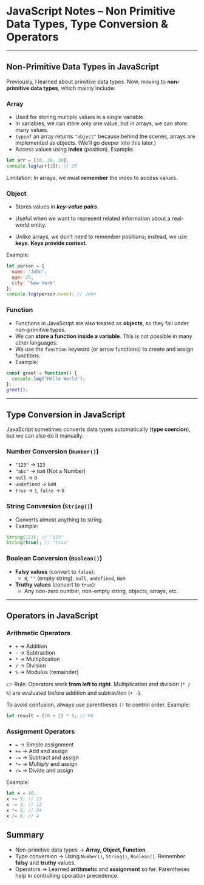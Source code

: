 # JavaScript Notes – Non Primitive Data Types, Type Conversion & Operators

---

## Non-Primitive Data Types in JavaScript

Previously, I learned about primitive data types. Now, moving to **non-primitive data types**, which mainly include:

### Array

- Used for storing multiple values in a single variable.
- In variables, we can store only one value, but in arrays, we can store many values.
- `typeof` an array returns `"object"` because behind the scenes, arrays are implemented as objects. (We’ll go deeper into this later.)
- Access values using **index** (position). Example:

```js
let arr = [10, 20, 30];
console.log(arr[1]); // 20
```

Limitation: In arrays, we must **remember** the index to access values.

### Object

- Stores values in ***key-value pairs***.

- Useful when we want to represent related information about a real-world entity.

- Unlike arrays, we don’t need to remember positions; instead, we use **keys**. **Keys provide context**.

Example:
```js
let person = {
  name: "John",
  age: 25,
  city: "New York"
};
console.log(person.name); // John
```
  
### Function

- Functions in JavaScript are also treated as **objects**, so they fall under non-primitive types.
- We can **store a function inside a variable**. This is not possible in many other languages.
- We use the `function` keyword (or arrow functions) to create and assign functions.
- Example:



```js
const greet = function() {
  console.log("Hello World");
};
greet();
```


---

## Type Conversion in JavaScript

JavaScript sometimes converts data types automatically (**type coercion**), but we can also do it manually.

### Number Conversion (`Number()`)

- `"123"` → `123`
- `"abc"` → `NaN` (Not a Number)
- `null` → `0`
- `undefined` → `NaN`
- `true` → `1`, `false` → `0`

### String Conversion (`String()`)

- Converts almost anything to string.
- Example:

```js
String(123); // "123"
String(true); // "true"
```


### Boolean Conversion (`Boolean()`)

- **Falsy values** (convert to `false`):
  - `0`, `""` (empty string), `null`, `undefined`, `NaN`
- **Truthy values** (convert to `true`):
  - Any non-zero number, non-empty string, objects, arrays, etc.

---

## Operators in JavaScript

### Arithmetic Operators

- `+` → Addition
- `-` → Subtraction
- `*` → Multiplication
- `/` → Division
- `%` → Modulus (remainder)

👉 Rule: Operators work **from left to right**. Multiplication and division (`* / %`) are evaluated before addition and subtraction (`+ -`).

To avoid confusion, always use parentheses `()` to control order. Example:

```js
let result = (10 + 2) * 5; // 60
```

### Assignment Operators

- `=` → Simple assignment
- `+=` → Add and assign
- `-=` → Subtract and assign
- `*=` → Multiply and assign
- `/=` → Divide and assign

Example:

```js
let x = 10;
x += 5; // 15
x -= 3; // 12
x *= 2; // 24
x /= 6; // 4
```

## Summary

- Non-primitive data types → **Array, Object, Function**.
- Type conversion → Using `Number()`, `String()`, `Boolean()`. Remember **falsy** and **truthy** values.
- Operators → Learned **arithmetic** and **assignment** so far. Parentheses help in controlling operation precedence.
